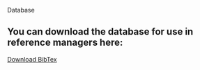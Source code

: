 Database

You can download the database for use in reference managers here:
---
[Download BibTex](examplebib.bib)
